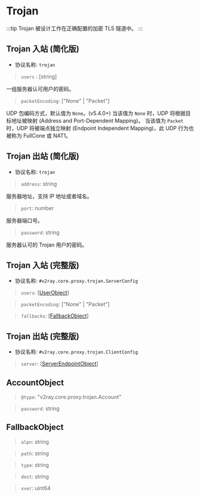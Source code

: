 # Trojan

:::tip
Trojan 被设计工作在正确配置的加密 TLS 隧道中。
:::

## Trojan 入站 (简化版)

* 协议名称: `trojan`

> `users` : [string]

一组服务器认可用户的密码。

> `packetEncoding`:  \["None" | "Packet"\]

UDP 包编码方式，默认值为 `None`。(v5.4.0+)
当该值为 `None` 时，UDP 将根据目标地址被映射 (Address and Port-Dependent Mapping)。
当该值为 `Packet` 时，UDP 将被端点独立映射 (Endpoint Independent Mapping)，此 UDP 行为也被称为 FullCone 或 NAT1。

## Trojan 出站 (简化版)

* 协议名称: `trojan`

> `address`: string

服务器地址，支持 IP 地址或者域名。

> `port`: number

服务器端口号。

> `password`: string

服务器认可的 Trojan 用户的密码。

## Trojan 入站 (完整版)

* 协议名称: `#v2ray.core.proxy.trojan.ServerConfig`

> `users`: [[UserObject](../protocol/user.md#userobject)]

> `packetEncoding`: \["None" | "Packet"\]

> `fallbacks`: [[FallbackObject](#fallbackobject)]

## Trojan 出站 (完整版)

* 协议名称: `#v2ray.core.proxy.trojan.ClientConfig`

> `server`: [[ServerEndpointObject](../protocol/server_spec.md#serverendpointobject)]

## AccountObject

> `@type`: "v2ray.core.proxy.trojan.Account"

> `password`: string

## FallbackObject

> `alpn`: string

> `path`: string

> `type`: string

> `dest`: string

> `xver`: uint64
